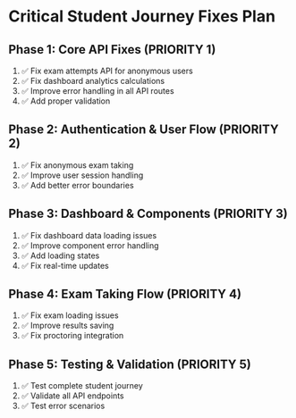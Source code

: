 # Critical Student Journey Fixes Plan

## Phase 1: Core API Fixes (PRIORITY 1)
1. ✅ Fix exam attempts API for anonymous users
2. ✅ Fix dashboard analytics calculations
3. ✅ Improve error handling in all API routes
4. ✅ Add proper validation

## Phase 2: Authentication & User Flow (PRIORITY 2)
1. ✅ Fix anonymous exam taking
2. ✅ Improve user session handling
3. ✅ Add better error boundaries

## Phase 3: Dashboard & Components (PRIORITY 3)
1. ✅ Fix dashboard data loading issues
2. ✅ Improve component error handling
3. ✅ Add loading states
4. ✅ Fix real-time updates

## Phase 4: Exam Taking Flow (PRIORITY 4)
1. ✅ Fix exam loading issues
2. ✅ Improve results saving
3. ✅ Fix proctoring integration

## Phase 5: Testing & Validation (PRIORITY 5)
1. ✅ Test complete student journey
2. ✅ Validate all API endpoints
3. ✅ Test error scenarios